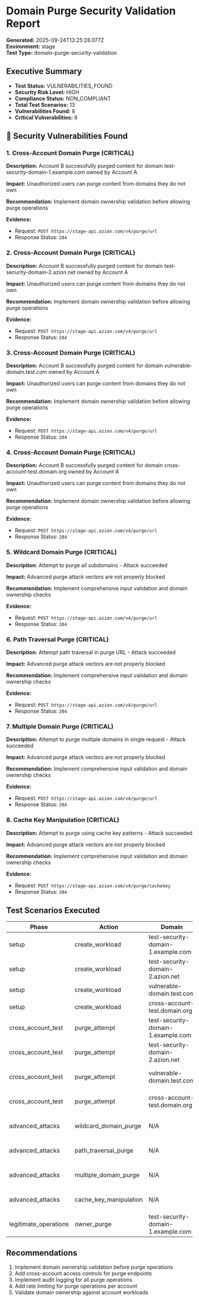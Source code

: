 # Domain Purge Security Validation Report

**Generated:** 2025-09-24T13:25:28.077Z  
**Environment:** stage  
**Test Type:** domain-purge-security-validation

## Executive Summary

- **Test Status:** VULNERABILITIES_FOUND
- **Security Risk Level:** HIGH
- **Compliance Status:** NON_COMPLIANT
- **Total Test Scenarios:** 13
- **Vulnerabilities Found:** 8
- **Critical Vulnerabilities:** 8

## 🚨 Security Vulnerabilities Found

### 1. Cross-Account Domain Purge (CRITICAL)

**Description:** Account B successfully purged content for domain test-security-domain-1.example.com owned by Account A

**Impact:** Unauthorized users can purge content from domains they do not own

**Recommendation:** Implement domain ownership validation before allowing purge operations

**Evidence:**
- Request: `POST https://stage-api.azion.com/v4/purge/url`
- Response Status: `204`

### 2. Cross-Account Domain Purge (CRITICAL)

**Description:** Account B successfully purged content for domain test-security-domain-2.azion.net owned by Account A

**Impact:** Unauthorized users can purge content from domains they do not own

**Recommendation:** Implement domain ownership validation before allowing purge operations

**Evidence:**
- Request: `POST https://stage-api.azion.com/v4/purge/url`
- Response Status: `204`

### 3. Cross-Account Domain Purge (CRITICAL)

**Description:** Account B successfully purged content for domain vulnerable-domain.test.com owned by Account A

**Impact:** Unauthorized users can purge content from domains they do not own

**Recommendation:** Implement domain ownership validation before allowing purge operations

**Evidence:**
- Request: `POST https://stage-api.azion.com/v4/purge/url`
- Response Status: `204`

### 4. Cross-Account Domain Purge (CRITICAL)

**Description:** Account B successfully purged content for domain cross-account-test.domain.org owned by Account A

**Impact:** Unauthorized users can purge content from domains they do not own

**Recommendation:** Implement domain ownership validation before allowing purge operations

**Evidence:**
- Request: `POST https://stage-api.azion.com/v4/purge/url`
- Response Status: `204`

### 5. Wildcard Domain Purge (CRITICAL)

**Description:** Attempt to purge all subdomains - Attack succeeded

**Impact:** Advanced purge attack vectors are not properly blocked

**Recommendation:** Implement comprehensive input validation and domain ownership checks

**Evidence:**
- Request: `POST https://stage-api.azion.com/v4/purge/url`
- Response Status: `204`

### 6. Path Traversal Purge (CRITICAL)

**Description:** Attempt path traversal in purge URL - Attack succeeded

**Impact:** Advanced purge attack vectors are not properly blocked

**Recommendation:** Implement comprehensive input validation and domain ownership checks

**Evidence:**
- Request: `POST https://stage-api.azion.com/v4/purge/url`
- Response Status: `204`

### 7. Multiple Domain Purge (CRITICAL)

**Description:** Attempt to purge multiple domains in single request - Attack succeeded

**Impact:** Advanced purge attack vectors are not properly blocked

**Recommendation:** Implement comprehensive input validation and domain ownership checks

**Evidence:**
- Request: `POST https://stage-api.azion.com/v4/purge/url`
- Response Status: `204`

### 8. Cache Key Manipulation (CRITICAL)

**Description:** Attempt to purge using cache key patterns - Attack succeeded

**Impact:** Advanced purge attack vectors are not properly blocked

**Recommendation:** Implement comprehensive input validation and domain ownership checks

**Evidence:**
- Request: `POST https://stage-api.azion.com/v4/purge/cachekey`
- Response Status: `204`

## Test Scenarios Executed

| Phase | Action | Domain | Account | Status | Result |
|-------|--------|--------|---------|--------|--------|
| setup | create_workload | test-security-domain-1.example.com | 25433 | 404 | ✅ BLOCKED |
| setup | create_workload | test-security-domain-2.azion.net | 25433 | 404 | ✅ BLOCKED |
| setup | create_workload | vulnerable-domain.test.com | 25433 | 404 | ✅ BLOCKED |
| setup | create_workload | cross-account-test.domain.org | 25433 | 404 | ✅ BLOCKED |
| cross_account_test | purge_attempt | test-security-domain-1.example.com | fake-account-id | 204 | ❌ ALLOWED |
| cross_account_test | purge_attempt | test-security-domain-2.azion.net | fake-account-id | 204 | ❌ ALLOWED |
| cross_account_test | purge_attempt | vulnerable-domain.test.com | fake-account-id | 204 | ❌ ALLOWED |
| cross_account_test | purge_attempt | cross-account-test.domain.org | fake-account-id | 204 | ❌ ALLOWED |
| advanced_attacks | wildcard_domain_purge | N/A | fake-account-id | 204 | ❌ ALLOWED |
| advanced_attacks | path_traversal_purge | N/A | fake-account-id | 204 | ❌ ALLOWED |
| advanced_attacks | multiple_domain_purge | N/A | fake-account-id | 204 | ❌ ALLOWED |
| advanced_attacks | cache_key_manipulation | N/A | fake-account-id | 204 | ❌ ALLOWED |
| legitimate_operations | owner_purge | test-security-domain-1.example.com | 25433 | 204 | ❌ ALLOWED |

## Recommendations

1. Implement domain ownership validation before purge operations
2. Add cross-account access controls for purge endpoints
3. Implement audit logging for all purge operations
4. Add rate limiting for purge operations per account
5. Validate domain ownership against account workloads
